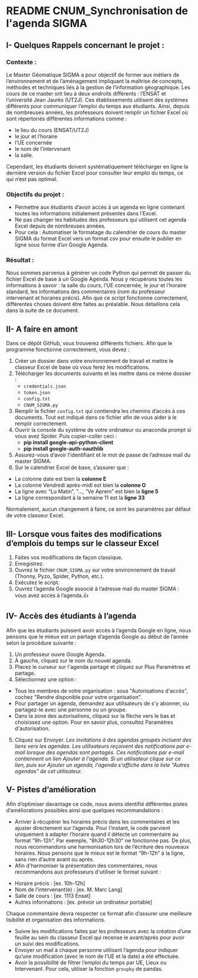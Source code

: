# README CNUM_Synchronisation de l'agenda SIGMA

## I- Quelques Rappels concernant le projet :

### Contexte :
Le Master Géomatique SIGMA a pour objectif de former aux métiers de l’environnement et de l’aménagement impliquant la maîtrise de concepts, méthodes et techniques liés à la gestion de l’information géographique. 
Les cours de ce master ont lieu à deux endroits différents : l’ENSAT et l’université Jean Jaurès (UT2J). Ces établissements utilisent des systèmes différents pour communiquer l’emploi du temps aux étudiants. Ainsi, depuis de nombreuses années, les professeurs doivent remplir un fichier Excel où sont répertoriés différentes informations comme :
- le lieu du cours (ENSAT/UT2J)
- le jour et l’horaire
- l’UE concernée
- le nom de l’intervenant
- la salle. 

Cependant, les étudiants doivent systématiquement télécharger en ligne la dernière version du fichier Excel pour consulter leur emploi du temps, ce qui n’est pas optimal. 

### Objectifs du projet :
* Permettre aux étudiants d’avoir accès à un agenda en ligne contenant toutes les informations initialement présentes dans l’Excel. 
* Ne pas changer les habitudes des professeurs qui utilisent cet agenda Excel depuis de nombreuses années. 
* Pour cela : Automatiser le formatage du calendrier de cours du master SIGMA du format Excel vers un format csv pour ensuite le publier en ligne sous forme d’un Google Agenda. 

### Résultat :
Nous sommes parvenus à générer un code Python qui permet de passer du fichier Excel de base à un Google Agenda. Nous y récupérons toutes les informations à savoir : la salle du cours, l’UE concernée, le jour et l’horaire standard, les informations des commentaires (nom du professeur intervenant et horaires précis). 
Afin que ce script fonctionne correctement, différentes choses doivent être faites au préalable. Nous détaillons cela dans la suite de ce document. 

## II- A faire en amont

Dans ce dépôt GitHub, vous trouverez différents fichiers. Afin que le programme fonctionne correctement, vous devez :
1. Créer un dossier dans votre environnement de travail et mettre le classeur Excel de base où vous ferez les modifications. 
2. Télécharger les documents suivants et les mettre dans ce même dossier : 
   - `credentials.json`
   - `token.json`
   - `config.txt`
   - `CNUM_SIGMA.py`
3. Remplir le fichier `config.txt` qui contiendra les chemins d’accès à ces documents. Tout est indiqué dans ce fichier afin de vous aider à le remplir correctement. 
4. Ouvrir la console du système de votre ordinateur ou anaconda prompt si vous avez Spider. Puis copier-coller ceci : 
   - **pip install google-api-python-client**
   - **pip install google-auth-oauthlib**
5. Assurez-vous d’avoir l’identifiant et le mot de passe de l’adresse mail du master SIGMA. 
6. Sur le calendrier Excel de base, s’assurer que : 
- La colonne date est bien la **colonne E**
- La colonne Vendredi après-midi est bien la **colonne O**
- La ligne avec “Lu Matin”, “..., “Ve Aprem” est bien la **ligne 5**
- La ligne correspondant à la semaine 11 est la **ligne 33**

Normalement, aucun changement à faire, ce sont les paramètres par défaut de votre classeur Excel.

## III- Lorsque vous faites des modifications d’emplois du temps sur le classeur Excel 

1. Faites vos modifications de façon classique.
2. Enregistrez.  
3. Ouvrez le fichier `CNUM_SIGMA.py` sur votre environnement de travail (Thonny, Pyzo, Spider, Python, etc.).
4. Exécutez le script. 
5. Ouvrez l’agenda Google associé à l’adresse mail du master SIGMA : vous avez accès à l’agenda.👍


## IV- Accès des étudiants à l’agenda

Afin que les étudiants puissent avoir accès à l’agenda Google en ligne, nous pensons que le mieux est un partage d’agenda Google au début de l’année selon la procédure suivante : 

1. Un professeur ouvre Google Agenda.
2. À gauche, cliquez sur le nom du nouvel agenda.
3. Placez le curseur sur l'agenda partagé et cliquez sur Plus Paramètres et partage.
4. Sélectionnez une option :
- Tous les membres de votre organisation : sous "Autorisations d'accès", cochez "Rendre disponible pour votre organisation". 
- Pour partager un agenda, demandez aux utilisateurs de s'y abonner, ou partagez-le avec une personne ou un groupe.
- Dans la zone des autorisations, cliquez sur la flèche vers le bas et choisissez une option. Pour en savoir plus, consultez Paramètres d'autorisation.
5. Cliquez sur Envoyer.
*Les invitations à des agendas groupés incluent des liens vers les agendas.*
*Les utilisateurs reçoivent des notifications par e-mail lorsque des agendas sont partagés. Ces notifications par e-mail contiennent un lien Ajouter à l'agenda. Si un utilisateur clique sur ce lien, puis sur Ajouter un agenda, l'agenda s'affiche dans la liste "Autres agendas" de cet utilisateur.*

## V- Pistes d’amélioration

Afin d’optimiser davantage ce code, nous avons identifié différentes pistes d’améliorations possibles ainsi que quelques recommandations : 

* Arriver à récupérer les horaires précis dans les commentaires et les ajuster directement sur l’agenda. Pour l’instant, le code parvient uniquement à adapter l’horaire quand il détecte un commentaire au format “9h-12h”. Par exemple, “8h30-12h30” ne fonctionne pas. De plus, nous recommandons une harmonisation lors de l’écriture des nouveaux horaires. Nous pensons que le mieux est le format “9h-12h” à la ligne, sans rien d’autre avant ou après. 
* Afin d'harmoniser la présentation des commentaires, nous recommandons aux professeurs d'utiliser le format suivant :
- Horaire précis : [ex. 10h-12h]
- Nom de l’intervenant(e) : [ex. M. Marc Lang]
- Salle de cours : [ex. 1113 Ensat]
- Autres informations : [ex. prévoir un ordinateur portable]

Chaque commentaire devra respecter ce format afin d’assurer une meilleure lisibilité et organisation des informations.  

* Suivre les modifications faites par les professeurs avec la création d’une feuille au sein du classeur Excel qui recense le avant/après pour avoir un suivi des modifications.
* Envoyer un mail à chaque personne utilisant l’agenda pour indiquer qu’une modification (avec le nom de l’UE et la date) a été effectuée.
* Avoir la possibilité de filtrer l’emploi du temps par UE, Lieux ou Intervenant. Pour cela, utiliser la fonction `groupby` de pandas.
